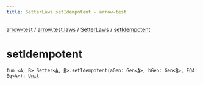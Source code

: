 ```yaml
---
title: SetterLaws.setIdempotent - arrow-test
---
```


[arrow-test](../../index.html) / [arrow.test.laws](../index.html) / [SetterLaws](index.html) / [setIdempotent](./set-idempotent.html)

# setIdempotent

`fun <A, B> Setter<`[`A`](set-idempotent.html#A)`, `[`B`](set-idempotent.html#B)`>.setIdempotent(aGen: Gen<`[`A`](set-idempotent.html#A)`>, bGen: Gen<`[`B`](set-idempotent.html#B)`>, EQA: Eq<`[`A`](set-idempotent.html#A)`>): `[`Unit`](https://kotlinlang.org/api/latest/jvm/stdlib/kotlin/-unit/index.html)